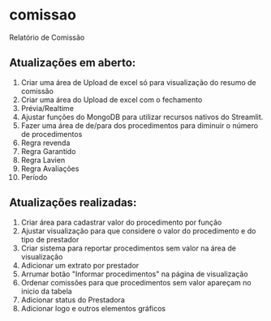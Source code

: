 # comissao
Relatório de Comissão

## Atualizações em aberto:

1. Criar uma área de Upload de excel só para visualização do resumo de comissão
2. Criar uma área do Upload de excel com o fechamento
3. Prévia/Realtime
4. Ajustar funções do MongoDB para utilizar recursos nativos do Streamlit.
5. Fazer uma área de de/para dos procedimentos para diminuir o número de procedimentos
6. Regra revenda
7. Regra Garantido
8. Regra Lavien
9. Regra Avaliações
10. Período

## Atualizações realizadas:
1. Criar área para cadastrar valor do procedimento por função
2. Ajustar visualização para que considere o valor do procedimento e do tipo de prestador
3. Criar sistema para reportar procedimentos sem valor na área de visualização
4. Adicionar um extrato por prestador
5. Arrumar botão "Informar procedimentos" na página de visualização
6. Ordenar comissões para que procedimentos sem valor apareçam no inicio da tabela
7. Adicionar status do Prestadora
8. Adicionar logo e outros elementos gráficos
